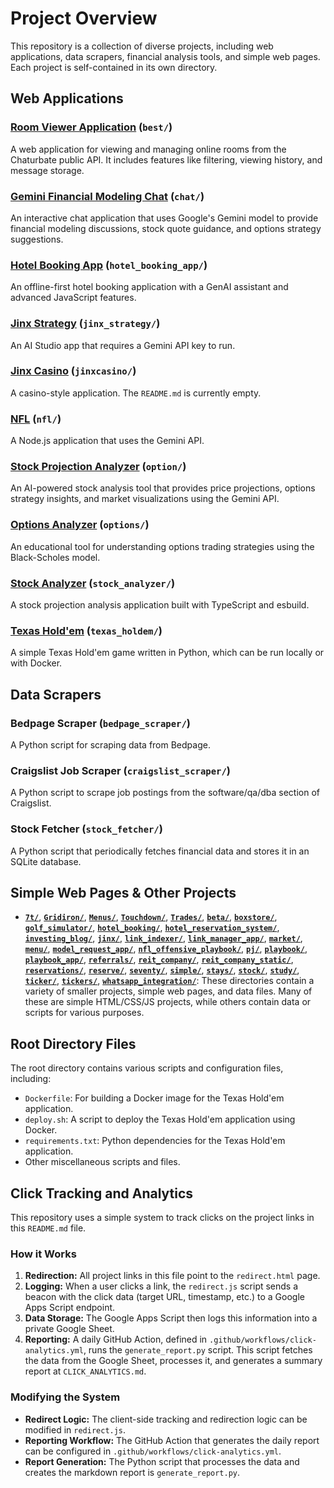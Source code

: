 # Project Overview

This repository is a collection of diverse projects, including web applications, data scrapers, financial analysis tools, and simple web pages. Each project is self-contained in its own directory.

## Web Applications

### [Room Viewer Application](redirect.html?url=https://majixai.github.io/best/) (`best/`)

A web application for viewing and managing online rooms from the Chaturbate public API. It includes features like filtering, viewing history, and message storage.

### [Gemini Financial Modeling Chat](redirect.html?url=https://majixai.github.io/chat/) (`chat/`)

An interactive chat application that uses Google's Gemini model to provide financial modeling discussions, stock quote guidance, and options strategy suggestions.

### [Hotel Booking App](redirect.html?url=https://majixai.github.io/hotel_booking_app/) (`hotel_booking_app/`)

An offline-first hotel booking application with a GenAI assistant and advanced JavaScript features.

### [Jinx Strategy](redirect.html?url=https://majixai.github.io/jinx_strategy/) (`jinx_strategy/`)

An AI Studio app that requires a Gemini API key to run.

### [Jinx Casino](redirect.html?url=https://majixai.github.io/jinxcasino/) (`jinxcasino/`)

A casino-style application. The `README.md` is currently empty.

### [NFL](redirect.html?url=https://majixai.github.io/nfl/) (`nfl/`)

A Node.js application that uses the Gemini API.

### [Stock Projection Analyzer](redirect.html?url=https://majixai.github.io/option/) (`option/`)

An AI-powered stock analysis tool that provides price projections, options strategy insights, and market visualizations using the Gemini API.

### [Options Analyzer](redirect.html?url=https://majixai.github.io/options/) (`options/`)

An educational tool for understanding options trading strategies using the Black-Scholes model.

### [Stock Analyzer](redirect.html?url=https://majixai.github.io/stock_analyzer/) (`stock_analyzer/`)

A stock projection analysis application built with TypeScript and esbuild.

### [Texas Hold'em](redirect.html?url=https://majixai.github.io/texas_holdem/) (`texas_holdem/`)

A simple Texas Hold'em game written in Python, which can be run locally or with Docker.

## Data Scrapers

### Bedpage Scraper (`bedpage_scraper/`)

A Python script for scraping data from Bedpage.

### Craigslist Job Scraper (`craigslist_scraper/`)

A Python script to scrape job postings from the software/qa/dba section of Craigslist.

### Stock Fetcher (`stock_fetcher/`)

A Python script that periodically fetches financial data and stores it in an SQLite database.

## Simple Web Pages & Other Projects

- **[`7t/`](redirect.html?url=https://majixai.github.io/7t/)**, **[`Gridiron/`](redirect.html?url=https://majixai.github.io/Gridiron/)**, **[`Menus/`](redirect.html?url=https://majixai.github.io/Menus/)**, **[`Touchdown/`](redirect.html?url=https://majixai.github.io/Touchdown/)**, **[`Trades/`](redirect.html?url=https://majixai.github.io/Trades/)**, **[`beta/`](redirect.html?url=https://majixai.github.io/beta/)**, **[`boxstore/`](redirect.html?url=https://majixai.github.io/boxstore/)**, **[`golf_simulator/`](redirect.html?url=https://majixai.github.io/golf_simulator/)**, **[`hotel_booking/`](redirect.html?url=https://majixai.github.io/hotel_booking/)**, **[`hotel_reservation_system/`](redirect.html?url=https://majixai.github.io/hotel_reservation_system/)**, **[`investing_blog/`](redirect.html?url=https://majixai.github.io/investing_blog/)**, **[`jinx/`](redirect.html?url=https://majixai.github.io/jinx/)**, **[`link_indexer/`](redirect.html?url=https://majixai.github.io/link_indexer/)**, **[`link_manager_app/`](redirect.html?url=https://majixai.github.io/link_manager_app/)**, **[`market/`](redirect.html?url=https://majixai.github.io/market/)**, **[`menu/`](redirect.html?url=https://majixai.github.io/menu/)**, **[`model_request_app/`](redirect.html?url=https://majixai.github.io/model_request_app/)**, **[`nfl_offensive_playbook/`](redirect.html?url=https://majixai.github.io/nfl_offensive_playbook/)**, **[`pj/`](redirect.html?url=https://majixai.github.io/pj/)**, **[`playbook/`](redirect.html?url=https://majixai.github.io/playbook/)**, **[`playbook_app/`](redirect.html?url=https://majixai.github.io/playbook_app/)**, **[`referrals/`](redirect.html?url=https://majixai.github.io/referrals/)**, **[`reit_company/`](redirect.html?url=https://majixai.github.io/reit_company/)**, **[`reit_company_static/`](redirect.html?url=https://majixai.github.io/reit_company_static/)**, **[`reservations/`](redirect.html?url=https://majixai.github.io/reservations/)**, **[`reserve/`](redirect.html?url=https://majixai.github.io/reserve/)**, **[`seventy/`](redirect.html?url=https://majixai.github.io/seventy/)**, **[`simple/`](redirect.html?url=https://majixai.github.io/simple/)**, **[`stays/`](redirect.html?url=https://majixai.github.io/stays/)**, **[`stock/`](redirect.html?url=https://majixai.github.io/stock/)**, **[`study/`](redirect.html?url=https://majixai.github.io/study/)**, **[`ticker/`](redirect.html?url=https://majixai.github.io/ticker/)**, **[`tickers/`](redirect.html?url=https://majixai.github.io/tickers/)**, **[`whatsapp_integration/`](redirect.html?url=https://majixai.github.io/whatsapp_integration/)**: These directories contain a variety of smaller projects, simple web pages, and data files. Many of these are simple HTML/CSS/JS projects, while others contain data or scripts for various purposes.

## Root Directory Files

The root directory contains various scripts and configuration files, including:

- `Dockerfile`: For building a Docker image for the Texas Hold'em application.
- `deploy.sh`: A script to deploy the Texas Hold'em application using Docker.
- `requirements.txt`: Python dependencies for the Texas Hold'em application.
- Other miscellaneous scripts and files.

## Click Tracking and Analytics

This repository uses a simple system to track clicks on the project links in this `README.md` file.

### How it Works

1.  **Redirection:** All project links in this file point to the `redirect.html` page.
2.  **Logging:** When a user clicks a link, the `redirect.js` script sends a beacon with the click data (target URL, timestamp, etc.) to a Google Apps Script endpoint.
3.  **Data Storage:** The Google Apps Script then logs this information into a private Google Sheet.
4.  **Reporting:** A daily GitHub Action, defined in `.github/workflows/click-analytics.yml`, runs the `generate_report.py` script. This script fetches the data from the Google Sheet, processes it, and generates a summary report at `CLICK_ANALYTICS.md`.

### Modifying the System

-   **Redirect Logic:** The client-side tracking and redirection logic can be modified in `redirect.js`.
-   **Reporting Workflow:** The GitHub Action that generates the daily report can be configured in `.github/workflows/click-analytics.yml`.
-   **Report Generation:** The Python script that processes the data and creates the markdown report is `generate_report.py`.